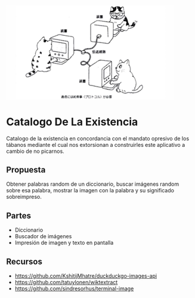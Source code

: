 [<img src="catternet.jpg" width="450" />](catternet.jpg)

# Catalogo De La Existencia

Catalogo de la existencia en concordancia con el mandato opresivo de los tábanos mediante el cual nos extorsionan a construirles este aplicativo a cambio de no picarnos.

## Propuesta
Obtener palabras random de un diccionario, buscar imágenes random sobre esa palabra, mostrar la imagen con la palabra y su significado sobreimpreso.

## Partes
* Diccionario
* Buscador de imágenes
* Impresión de imagen y texto en pantalla


## Recursos
* https://github.com/KshitijMhatre/duckduckgo-images-api
* https://github.com/tatuylonen/wiktextract
* https://github.com/sindresorhus/terminal-image
